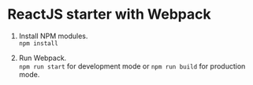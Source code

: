 # ReactJS starter with Webpack

01. Install NPM modules.\
```npm install```

02. Run Webpack.\
```npm run start``` for development mode or ```npm run build``` for production mode.
